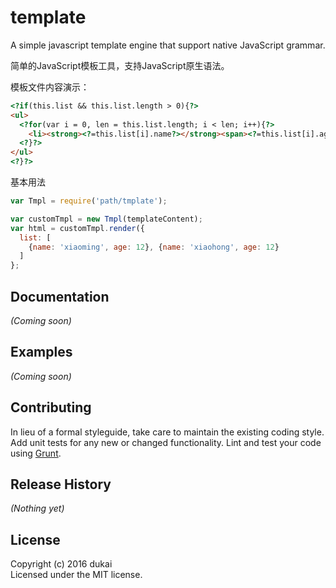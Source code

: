 # template

A simple javascript template engine that support native JavaScript grammar.

简单的JavaScript模板工具，支持JavaScript原生语法。

模板文件内容演示：

```` html
<?if(this.list && this.list.length > 0){?>
<ul>
  <?for(var i = 0, len = this.list.length; i < len; i++){?>
    <li><strong><?=this.list[i].name?></strong><span><?=this.list[i].age?></span></li>
  <?}?>
</ul>
<?}?>
````
基本用法

```` javascript
var Tmpl = require('path/tmplate');

var customTmpl = new Tmpl(templateContent);
var html = customTmpl.render({
  list: [
    {name: 'xiaoming', age: 12}, {name: 'xiaohong', age: 12}
  ]
};
````

## Documentation
_(Coming soon)_

## Examples
_(Coming soon)_

## Contributing
In lieu of a formal styleguide, take care to maintain the existing coding style. Add unit tests for any new or changed functionality. Lint and test your code using [Grunt](http://gruntjs.com/).

## Release History
_(Nothing yet)_

## License
Copyright (c) 2016 dukai  
Licensed under the MIT license.
